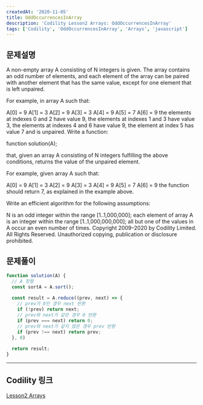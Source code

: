 ```yaml
---
createdAt: '2020-11-05'
title: OddOccurrencesInArray
description: 'Codility Lesson2 Arrays: OddOccurrencesInArray'
tags: ['Codility', 'OddOccurrencesInArray', 'Arrays', 'javascript']
---
```


## 문제설명
A non-empty array A consisting of N integers is given. The array contains an odd number of elements, and each element of the array can be paired with another element that has the same value, except for one element that is left unpaired.

For example, in array A such that:

  A[0] = 9  A[1] = 3  A[2] = 9
  A[3] = 3  A[4] = 9  A[5] = 7
  A[6] = 9
the elements at indexes 0 and 2 have value 9,
the elements at indexes 1 and 3 have value 3,
the elements at indexes 4 and 6 have value 9,
the element at index 5 has value 7 and is unpaired.
Write a function:

function solution(A);

that, given an array A consisting of N integers fulfilling the above conditions, returns the value of the unpaired element.

For example, given array A such that:

  A[0] = 9  A[1] = 3  A[2] = 9
  A[3] = 3  A[4] = 9  A[5] = 7
  A[6] = 9
the function should return 7, as explained in the example above.

Write an efficient algorithm for the following assumptions:

N is an odd integer within the range [1..1,000,000];
each element of array A is an integer within the range [1..1,000,000,000];
all but one of the values in A occur an even number of times.
Copyright 2009–2020 by Codility Limited. All Rights Reserved. Unauthorized copying, publication or disclosure prohibited.

## 문제풀이
```javascript
function solution(A) {
  // A 정렬 
  const sortA = A.sort();
  
  const result = A.reduce((prev, next) => {
    // prev가 0인 경우 next 반환
    if (!prev) return next;
    // prev와 next가 같은 경우 0 반환
    if (prev === next) return 0;
    // prev와 next가 같지 않은 경우 prev 반환
    if (prev !== next) return prev;
  }, 0)
  
  return result;
}
```  

---

## Codility 링크
<a href="https://app.codility.com/programmers/lessons/2-arrays/" target="_blank">Lesson2 Arrays</a>
